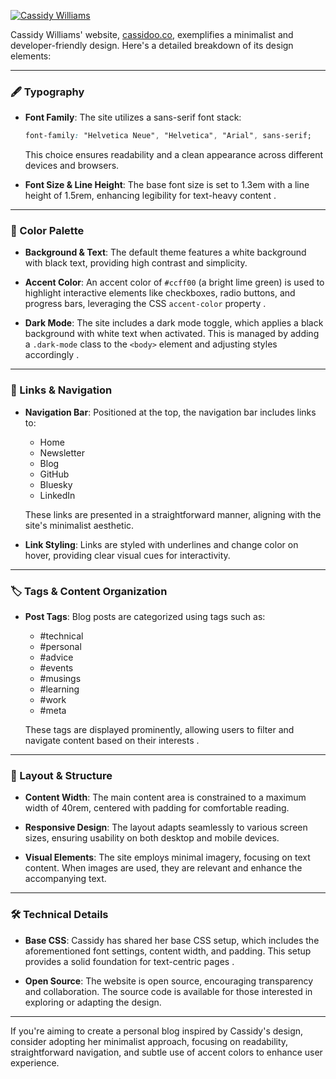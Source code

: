 [![Cassidy Williams](https://tse3.mm.bing.net/th?id=OIP.i5ScvtAv0YBpvUdBeFjOOwHaD4\&pid=Api)](https://cassidoo.co/)

Cassidy Williams' website, [cassidoo.co](https://cassidoo.co/), exemplifies a minimalist and developer-friendly design. Here's a detailed breakdown of its design elements:

---

### 🖋️ Typography

* **Font Family**: The site utilizes a sans-serif font stack:

  ```css
  font-family: "Helvetica Neue", "Helvetica", "Arial", sans-serif;
  ```

  This choice ensures readability and a clean appearance across different devices and browsers.

* **Font Size & Line Height**: The base font size is set to 1.3em with a line height of 1.5rem, enhancing legibility for text-heavy content .

---

### 🎨 Color Palette

* **Background & Text**: The default theme features a white background with black text, providing high contrast and simplicity.

* **Accent Color**: An accent color of `#ccff00` (a bright lime green) is used to highlight interactive elements like checkboxes, radio buttons, and progress bars, leveraging the CSS `accent-color` property .

* **Dark Mode**: The site includes a dark mode toggle, which applies a black background with white text when activated. This is managed by adding a `.dark-mode` class to the `<body>` element and adjusting styles accordingly .

---

### 🔗 Links & Navigation

* **Navigation Bar**: Positioned at the top, the navigation bar includes links to:

  * Home
  * Newsletter
  * Blog
  * GitHub
  * Bluesky
  * LinkedIn

  These links are presented in a straightforward manner, aligning with the site's minimalist aesthetic.

* **Link Styling**: Links are styled with underlines and change color on hover, providing clear visual cues for interactivity.

---

### 🏷️ Tags & Content Organization

* **Post Tags**: Blog posts are categorized using tags such as:

  * \#technical
  * \#personal
  * \#advice
  * \#events
  * \#musings
  * \#learning
  * \#work
  * \#meta

  These tags are displayed prominently, allowing users to filter and navigate content based on their interests .

---

### 🧱 Layout & Structure

* **Content Width**: The main content area is constrained to a maximum width of 40rem, centered with padding for comfortable reading.

* **Responsive Design**: The layout adapts seamlessly to various screen sizes, ensuring usability on both desktop and mobile devices.

* **Visual Elements**: The site employs minimal imagery, focusing on text content. When images are used, they are relevant and enhance the accompanying text.

---

### 🛠️ Technical Details

* **Base CSS**: Cassidy has shared her base CSS setup, which includes the aforementioned font settings, content width, and padding. This setup provides a solid foundation for text-centric pages .

* **Open Source**: The website is open source, encouraging transparency and collaboration. The source code is available for those interested in exploring or adapting the design.

---

If you're aiming to create a personal blog inspired by Cassidy's design, consider adopting her minimalist approach, focusing on readability, straightforward navigation, and subtle use of accent colors to enhance user experience.
